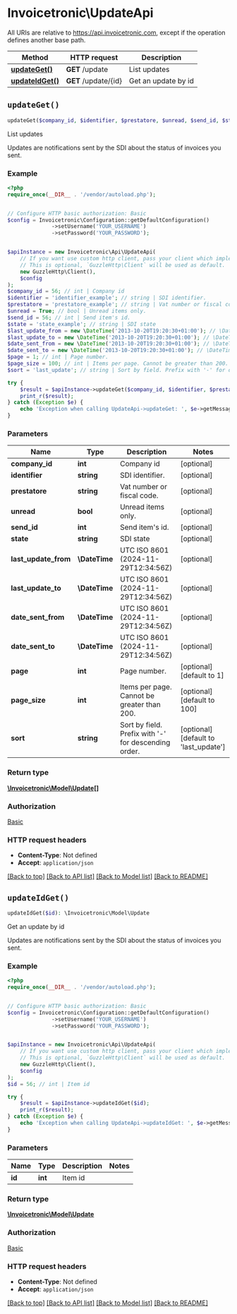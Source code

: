# Invoicetronic\UpdateApi

All URIs are relative to https://api.invoicetronic.com, except if the operation defines another base path.

| Method | HTTP request | Description |
| ------------- | ------------- | ------------- |
| [**updateGet()**](UpdateApi.md#updateGet) | **GET** /update | List updates |
| [**updateIdGet()**](UpdateApi.md#updateIdGet) | **GET** /update/{id} | Get an update by id |


## `updateGet()`

```php
updateGet($company_id, $identifier, $prestatore, $unread, $send_id, $state, $last_update_from, $last_update_to, $date_sent_from, $date_sent_to, $page, $page_size, $sort): \Invoicetronic\Model\Update[]
```

List updates

Updates are notifications sent by the SDI about the status of invoices you sent.

### Example

```php
<?php
require_once(__DIR__ . '/vendor/autoload.php');


// Configure HTTP basic authorization: Basic
$config = Invoicetronic\Configuration::getDefaultConfiguration()
              ->setUsername('YOUR_USERNAME')
              ->setPassword('YOUR_PASSWORD');


$apiInstance = new Invoicetronic\Api\UpdateApi(
    // If you want use custom http client, pass your client which implements `GuzzleHttp\ClientInterface`.
    // This is optional, `GuzzleHttp\Client` will be used as default.
    new GuzzleHttp\Client(),
    $config
);
$company_id = 56; // int | Company id
$identifier = 'identifier_example'; // string | SDI identifier.
$prestatore = 'prestatore_example'; // string | Vat number or fiscal code.
$unread = True; // bool | Unread items only.
$send_id = 56; // int | Send item's id.
$state = 'state_example'; // string | SDI state
$last_update_from = new \DateTime('2013-10-20T19:20:30+01:00'); // \DateTime | UTC ISO 8601 (2024-11-29T12:34:56Z)
$last_update_to = new \DateTime('2013-10-20T19:20:30+01:00'); // \DateTime | UTC ISO 8601 (2024-11-29T12:34:56Z)
$date_sent_from = new \DateTime('2013-10-20T19:20:30+01:00'); // \DateTime | UTC ISO 8601 (2024-11-29T12:34:56Z)
$date_sent_to = new \DateTime('2013-10-20T19:20:30+01:00'); // \DateTime | UTC ISO 8601 (2024-11-29T12:34:56Z)
$page = 1; // int | Page number.
$page_size = 100; // int | Items per page. Cannot be greater than 200.
$sort = 'last_update'; // string | Sort by field. Prefix with '-' for descending order.

try {
    $result = $apiInstance->updateGet($company_id, $identifier, $prestatore, $unread, $send_id, $state, $last_update_from, $last_update_to, $date_sent_from, $date_sent_to, $page, $page_size, $sort);
    print_r($result);
} catch (Exception $e) {
    echo 'Exception when calling UpdateApi->updateGet: ', $e->getMessage(), PHP_EOL;
}
```

### Parameters

| Name | Type | Description  | Notes |
| ------------- | ------------- | ------------- | ------------- |
| **company_id** | **int**| Company id | [optional] |
| **identifier** | **string**| SDI identifier. | [optional] |
| **prestatore** | **string**| Vat number or fiscal code. | [optional] |
| **unread** | **bool**| Unread items only. | [optional] |
| **send_id** | **int**| Send item&#39;s id. | [optional] |
| **state** | **string**| SDI state | [optional] |
| **last_update_from** | **\DateTime**| UTC ISO 8601 (2024-11-29T12:34:56Z) | [optional] |
| **last_update_to** | **\DateTime**| UTC ISO 8601 (2024-11-29T12:34:56Z) | [optional] |
| **date_sent_from** | **\DateTime**| UTC ISO 8601 (2024-11-29T12:34:56Z) | [optional] |
| **date_sent_to** | **\DateTime**| UTC ISO 8601 (2024-11-29T12:34:56Z) | [optional] |
| **page** | **int**| Page number. | [optional] [default to 1] |
| **page_size** | **int**| Items per page. Cannot be greater than 200. | [optional] [default to 100] |
| **sort** | **string**| Sort by field. Prefix with &#39;-&#39; for descending order. | [optional] [default to &#39;last_update&#39;] |

### Return type

[**\Invoicetronic\Model\Update[]**](../Model/Update.md)

### Authorization

[Basic](../../README.md#Basic)

### HTTP request headers

- **Content-Type**: Not defined
- **Accept**: `application/json`

[[Back to top]](#) [[Back to API list]](../../README.md#endpoints)
[[Back to Model list]](../../README.md#models)
[[Back to README]](../../README.md)

## `updateIdGet()`

```php
updateIdGet($id): \Invoicetronic\Model\Update
```

Get an update by id

Updates are notifications sent by the SDI about the status of invoices you sent.

### Example

```php
<?php
require_once(__DIR__ . '/vendor/autoload.php');


// Configure HTTP basic authorization: Basic
$config = Invoicetronic\Configuration::getDefaultConfiguration()
              ->setUsername('YOUR_USERNAME')
              ->setPassword('YOUR_PASSWORD');


$apiInstance = new Invoicetronic\Api\UpdateApi(
    // If you want use custom http client, pass your client which implements `GuzzleHttp\ClientInterface`.
    // This is optional, `GuzzleHttp\Client` will be used as default.
    new GuzzleHttp\Client(),
    $config
);
$id = 56; // int | Item id

try {
    $result = $apiInstance->updateIdGet($id);
    print_r($result);
} catch (Exception $e) {
    echo 'Exception when calling UpdateApi->updateIdGet: ', $e->getMessage(), PHP_EOL;
}
```

### Parameters

| Name | Type | Description  | Notes |
| ------------- | ------------- | ------------- | ------------- |
| **id** | **int**| Item id | |

### Return type

[**\Invoicetronic\Model\Update**](../Model/Update.md)

### Authorization

[Basic](../../README.md#Basic)

### HTTP request headers

- **Content-Type**: Not defined
- **Accept**: `application/json`

[[Back to top]](#) [[Back to API list]](../../README.md#endpoints)
[[Back to Model list]](../../README.md#models)
[[Back to README]](../../README.md)
